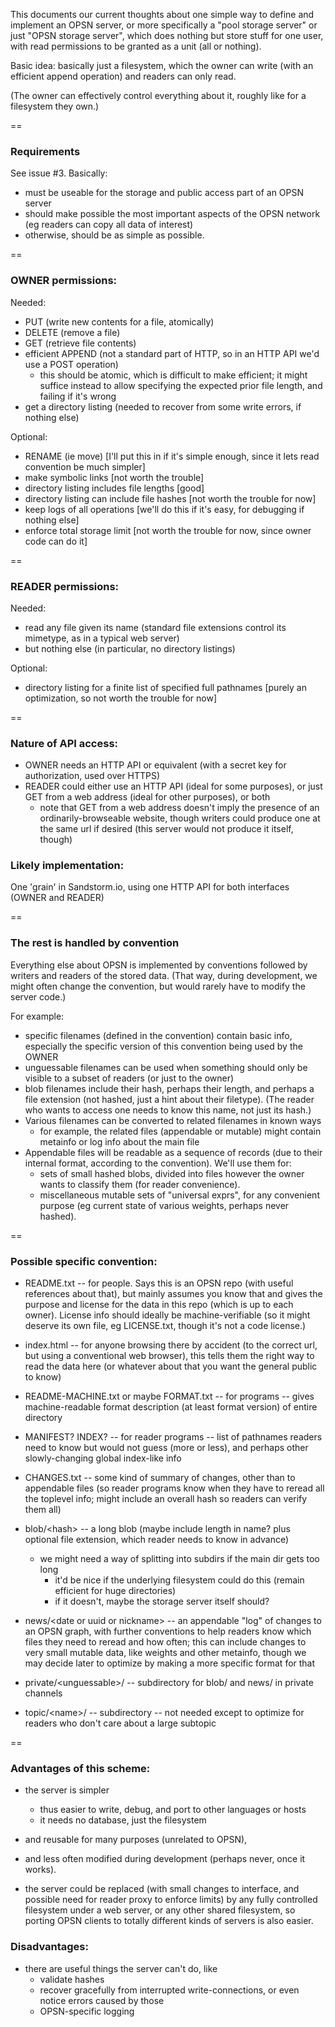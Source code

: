 This documents our current thoughts about one simple way to define and implement an OPSN server,
or more specifically a "pool storage server" or just "OPSN storage server",
which does nothing but store stuff for one user, with read permissions to be granted as a unit (all or nothing).

Basic idea: basically just a filesystem, which the owner can write (with an efficient append operation) and readers can only read.

(The owner can effectively control everything about it, roughly like for a filesystem they own.)

==

### Requirements

See issue #3. Basically:
- must be useable for the storage and public access part of an OPSN server
- should make possible the most important aspects of the OPSN network (eg readers can copy all data of interest)
- otherwise, should be as simple as possible.

==

### OWNER permissions:

Needed:
- PUT (write new contents for a file, atomically)
- DELETE (remove a file)
- GET (retrieve file contents)
- efficient APPEND (not a standard part of HTTP, so in an HTTP API we'd use a POST operation)
  - this should be atomic, which is difficult to make efficient;
    it might suffice instead to allow specifying the expected prior file length, and failing if it's wrong
- get a directory listing (needed to recover from some write errors, if nothing else)

Optional:
- RENAME (ie move) [I'll put this in if it's simple enough, since it lets read convention be much simpler]
- make symbolic links [not worth the trouble]
- directory listing includes file lengths [good]
- directory listing can include file hashes [not worth the trouble for now]
- keep logs of all operations [we'll do this if it's easy, for debugging if nothing else]
- enforce total storage limit [not worth the trouble for now, since owner code can do it]

==

### READER permissions:

Needed:
- read any file given its name
  (standard file extensions control its mimetype, as in a typical web server)
- but nothing else (in particular, no directory listings)

Optional:
- directory listing for a finite list of specified full pathnames [purely an optimization, so not worth the trouble for now]

==

### Nature of API access:
- OWNER needs an HTTP API or equivalent (with a secret key for authorization, used over HTTPS)
- READER could either use an HTTP API (ideal for some purposes), or just GET from a web address (ideal for other purposes), or both
  - note that GET from a web address doesn't imply the presence of an ordinarily-browseable website,
    though writers could produce one at the same url if desired (this server would not produce it itself, though)

### Likely implementation: 
One 'grain' in Sandstorm.io, using one HTTP API for both interfaces (OWNER and READER)

==

### The rest is handled by convention
Everything else about OPSN is implemented by conventions followed by writers and readers of the stored data. 
(That way, during development, we might often change the convention, but would rarely have to modify the server code.)

For example:
- specific filenames (defined in the convention) contain basic info, especially the specific version of this convention being used by the OWNER
- unguessable filenames can be used when something should only be visible to a subset of readers (or just to the owner)
- blob filenames include their hash, perhaps their length, and perhaps a file extension (not hashed, just a hint about their filetype). (The reader who wants to access one needs to know this name, not just its hash.)
- Various filenames can be converted to related filenames in known ways
  - for example, the related files (appendable or mutable) might contain metainfo or log info about the main file
- Appendable files will be readable as a sequence of records (due to their internal format, according to the convention).
  We'll use them for:
  - sets of small hashed blobs, divided into files however the owner wants to classify them (for reader convenience).
  - miscellaneous mutable sets of "universal exprs", for any convenient purpose (eg current state of various weights, perhaps never hashed).

==

### Possible specific convention:

- README.txt -- for people. Says this is an OPSN repo (with useful references about that), but mainly assumes you know that and gives the purpose and license for the data in this repo (which is up to each owner). License info should ideally be machine-verifiable (so it might deserve its own file, eg LICENSE.txt, though it's not a code license.)
- index.html -- for anyone browsing there by accident (to the correct url, but using a conventional web browser), this tells them the right way to read the data here (or whatever about that you want the general public to know)
- README-MACHINE.txt or maybe FORMAT.txt -- for programs -- gives machine-readable format description (at least format version) of entire directory
- MANIFEST? INDEX? -- for reader programs -- list of pathnames readers need to know but would not guess (more or less), and perhaps other slowly-changing global index-like info
- CHANGES.txt -- some kind of summary of changes, other than to appendable files (so reader programs know when they have to reread all the toplevel info; might include an overall hash so readers can verify them all)

- blob/\<hash> -- a long blob (maybe include length in name? plus optional file extension, which reader needs to know in advance)
  - we might need a way of splitting into subdirs if the main dir gets too long
    - it'd be nice if the underlying filesystem could do this (remain efficient for huge directories)
    - if it doesn't, maybe the storage server itself should?

- news/\<date or uuid or nickname> -- an appendable "log" of changes to an OPSN graph, with further conventions to help readers know which files they need to reread and how often; this can include changes to very small mutable data, like weights and other metainfo, though we may decide later to optimize by making a more specific format for that

- private/\<unguessable>/ -- subdirectory for blob/ and news/ in private channels

- topic/\<name>/ -- subdirectory -- not needed except to optimize for readers who don't care about a large subtopic

==

### Advantages of this scheme:
- the server is simpler
  - thus easier to write, debug, and port to other languages or hosts
  - it needs no database, just the filesystem
- and reusable for many purposes (unrelated to OPSN),
- and less often modified during development (perhaps never, once it works).

- the server could be replaced (with small changes to interface, and possible need for reader proxy to enforce limits)
  by any fully controlled filesystem under a web server,
  or any other shared filesystem,
  so porting OPSN clients to totally different kinds of servers is also easier.

### Disadvantages:
- there are useful things the server can't do, like
  - validate hashes
  - recover gracefully from interrupted write-connections, or even notice errors caused by those
  - OPSN-specific logging


